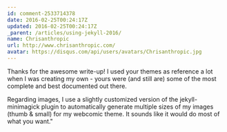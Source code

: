 ```yaml
---
id: comment-2533714378
date: 2016-02-25T00:24:17Z
updated: 2016-02-25T00:24:17Z
_parent: /articles/using-jekyll-2016/
name: Chrisanthropic
url: http://www.chrisanthropic.com/
avatar: https://disqus.com/api/users/avatars/Chrisanthropic.jpg
---
```


Thanks for the awesome write-up! I used your themes as reference a lot when I
was creating my own - yours were (and still are) some of the most complete and
best documented out there.

Regarding images, I use a slightly customized version of the jekyll-minimagick
plugin to automatically generate multiple sizes of my images (thumb & small) for
my webcomic theme. It sounds like it would do most of what you want."
